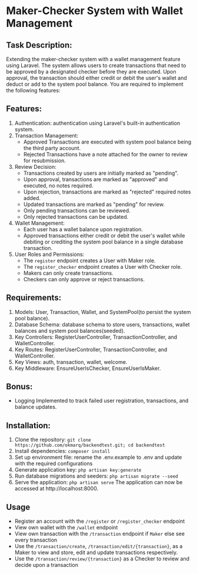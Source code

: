 
# Maker-Checker System with Wallet Management

## Task Description:
Extending the maker-checker system with a wallet management feature using Laravel. The system allows users to create transactions that need to be approved by a designated checker before they are executed. Upon approval, the transaction should either credit or debit the user's wallet and deduct or add to the system pool balance. You are required to implement the following features:

## Features:
1. Authentication: authentication using Laravel's built-in authentication system.
2. Transaction Management:
   - Approved Transactions are executed with system pool balance being the third party account.
   - Rejected Transactions have a note attached for the owner to review for resubmission.
3. Review Decision:
   - Transactions created by users are initially marked as "pending".
   - Upon approval, transactions are marked as "approved" and executed, no notes required.
   - Upon rejection, transactions are marked as "rejected" required notes added.
   - Updated transactions are marked as "pending" for review.
   - Only pending transactions can be reviewed.
   - Only rejected transactions can be updated.
4. Wallet Management:
   - Each user has a wallet balance upon registration.
   - Approved transactions either credit or debit the user's wallet while debiting or crediting the system pool balance in a single database transaction.
5. User Roles and Permissions:
   - The ```register``` endpoint creates a User with Maker role.
   - The ```register_checker``` endpoint creates a User with Checker role.
   - Makers can only create transactions.
   - Checkers can only approve or reject transactions.

## Requirements:
1. Models: User, Transaction, Wallet, and SystemPool(to persist the system pool balance).
2. Database Schema: database schema to store users, transactions, wallet balances and system pool balances(seeded).
3. Key Controllers: RegisterUserController, TransactionController, and WalletController.
4. Key Routes: RegisterUserController, TransactionController, and WalletController.
5. Key Views: auth, transaction, wallet, welcome.
6. Key Middleware: EnsureUserIsChecker, EnsureUserIsMaker.

## Bonus:
- Logging Implemented to track failed user registration, transactions, and balance updates.

## Installation:

1. Clone the repository: ```git clone https://github.com/okmarq/backendtest.git; cd backendtest```
2. Install dependencies: ```composer install```
3. Set up environment file: rename the .env.example to .env and update with the required configurations
4. Generate application key: ```php artisan key:generate```
5. Run database migrations and seeders: ```php artisan migrate --seed```
6. Serve the application: ```php artisan serve``` The application can now be accessed at http://localhost:8000.

## Usage

- Register an account with the ```/register``` or ```/register_checker``` endpoint
- View own wallet with the ```/wallet``` endpoint
- View own transaction with the ```/transaction``` endpoint if ```Maker``` else see every transaction
- Use the ```/transaction/create```, ```/transaction/edit/{transaction}```, as a Maker to view and store, edit and update transactions respectively.
- Use the ```/transaction/review/{transaction}``` as a Checker to review and decide upon a transaction
